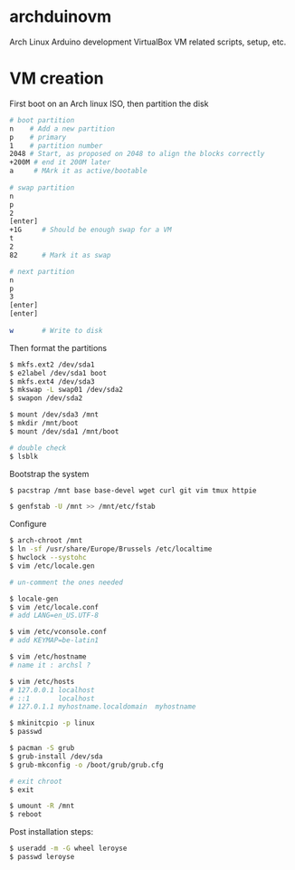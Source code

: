 # archduinovm
Arch Linux Arduino development VirtualBox VM related scripts, setup, etc.

# VM creation
First boot on an Arch linux ISO,
then partition the disk

```sh
# boot partition
n    # Add a new partition
p    # primary
1    # partition number
2048 # Start, as proposed on 2048 to align the blocks correctly
+200M # end it 200M later
a     # MArk it as active/bootable
 
# swap partition
n       
p
2
[enter]
+1G     # Should be enough swap for a VM
t
2
82      # Mark it as swap

# next partition
n
p 
3
[enter]
[enter]
 
w       # Write to disk
```

Then format the partitions
```sh
$ mkfs.ext2 /dev/sda1
$ e2label /dev/sda1 boot
$ mkfs.ext4 /dev/sda3
$ mkswap -L swap01 /dev/sda2
$ swapon /dev/sda2

$ mount /dev/sda3 /mnt
$ mkdir /mnt/boot
$ mount /dev/sda1 /mnt/boot

# double check
$ lsblk
```


Bootstrap the system
```sh
$ pacstrap /mnt base base-devel wget curl git vim tmux httpie 

$ genfstab -U /mnt >> /mnt/etc/fstab
```

Configure
```sh
$ arch-chroot /mnt
$ ln -sf /usr/share/Europe/Brussels /etc/localtime
$ hwclock --systohc
$ vim /etc/locale.gen

# un-comment the ones needed

$ locale-gen
$ vim /etc/locale.conf
# add LANG=en_US.UTF-8

$ vim /etc/vconsole.conf
# add KEYMAP=be-latin1

$ vim /etc/hostname
# name it : archsl ?

$ vim /etc/hosts
# 127.0.0.1	localhost
# ::1		localhost
# 127.0.1.1	myhostname.localdomain	myhostname

$ mkinitcpio -p linux
$ passwd

$ pacman -S grub
$ grub-install /dev/sda
$ grub-mkconfig -o /boot/grub/grub.cfg

# exit chroot
$ exit

$ umount -R /mnt
$ reboot
```

Post installation steps:

```sh
$ useradd -m -G wheel leroyse
$ passwd leroyse
```


